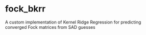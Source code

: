 # fock_bkrr
A custom implementation of Kernel Ridge Regression for predicting converged Fock matrices from SAD guesses
